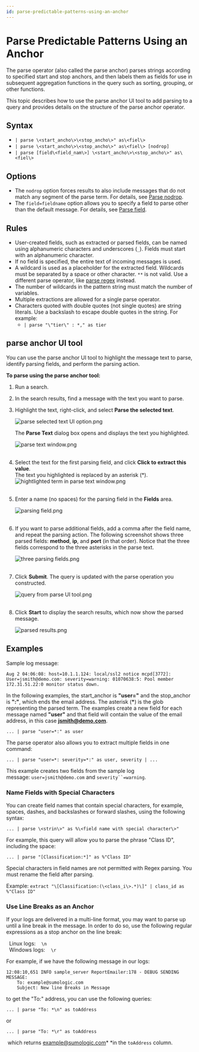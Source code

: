 ```yaml
---
id: parse-predictable-patterns-using-an-anchor
---
```


# Parse Predictable Patterns Using an Anchor

The parse operator (also called the parse anchor) parses strings according to specified start and stop anchors, and then labels them as fields for use in subsequent aggregation functions in the query such as sorting, grouping, or other functions.

This topic describes how to use the parse anchor UI tool to add parsing to a query and provides details on the structure of the parse anchor operator.

## Syntax

* `| parse \<start_ancho\>\<stop_ancho\>" as\<fiel\>`
* `| parse \<start_ancho\>\<stop_ancho\>" as\<fiel\> [nodrop]`
* `| parse [field\<field_nam\>] \<start_ancho\>\<stop_ancho\>" as\<fiel\>`

## Options

* The `nodrop` option forces results to also include messages that do not match any segment of the parse term. For details, see [Parse nodrop](parse-nodrop-option.md ). 
* The `field=fieldname` option allows you to specify a field to parse
    other than the default message. For details, see [Parse
    field](Parse-field-option.md "Parse field"). 

## Rules

* User-created fields, such as extracted or parsed fields, can be named using alphanumeric characters and underscores (`_`). Fields must start with an alphanumeric character. 
* If no field is specified, the entire text of incoming messages is used.
* A wildcard is used as a placeholder for the extracted field. Wildcards must be separated by a space or other character. `**` is not valid. Use a different parse operator, like [parse regex](02-Parse-Variable-Patterns-Using-Regex.md) instead.
* The number of wildcards in the pattern string must match the number
    of variables.
* Multiple extractions are allowed for a single parse operator.
* Characters quoted with double quotes (not single quotes) are string
    literals. Use a backslash to escape double quotes in the string. For
    example:
    * `| parse "\"tier\" : *," as tier`

## parse anchor UI tool

You can use the parse anchor UI tool to highlight the message text to
parse, identify parsing fields, and perform the parsing action.

**To parse using the parse anchor tool:**

1.  Run a search.
2.  In the search results, find a message with the text you want to parse.
3.  Highlight the text, right-click, and select **Parse the selected text**.  

    ![parse selected text UI option.png](/img/search/search-query-language/parse-operators/anchor/parse-selected-text-UI-option.png)  
      
    The **Parse Text** dialog box opens and displays the text you
    highlighted.  

    ![parse text window.png](/img/search/search-query-language/parse-operators/anchor/parse-text-window.png)  
     
4.  Select the text for the first parsing field, and click **Click to
    extract this value**.  
    The text you highlighted is replaced by an asterisk (\*).  
    ![hightlighted term in parse text
    window.png](/img/search/search-query-language/parse-operators/anchor/hightlighted-term-in-parse-text-window.png)  
     
5.  Enter a name (no spaces) for the parsing field in the **Fields** area.  

    ![parsing field.png](/img/search/search-query-language/parse-operators/anchor/parsing-field.png)  
     
6.  If you want to parse additional fields, add a comma after the field name, and repeat the parsing action. The following screenshot shows three parsed fields: **method**, **ip**, and **port** (in that order). Notice that the three fields correspond to the three asterisks in the parse text.  

    ![three parsing fields.png](/img/search/search-query-language/parse-operators/anchor/three-parsing-fields.png)  
     
7.  Click **Submit**. The query is updated with the parse operation you constructed.  

    ![query from parse UI tool.png](/img/search/search-query-language/parse-operators/anchor/query-from-parse-UI-tool.png)  
     
8.  Click **Start** to display the search results, which now show the parsed message.  

    ![parsed results.png](/img/search/search-query-language/parse-operators/anchor/parsed-results.png)

## Examples

Sample log message:

```
Aug 2 04:06:08: host=10.1.1.124: local/ssl2 notice mcpd[3772]: User=jsmith@demo.com: severity=warning: 01070638:5: Pool member 172.31.51.22:0 monitor status down.
```

In the following examples, the start_anchor is **"user="** and the stop_anchor is **":"**, which ends the email address. The asterisk (**\***) is the glob representing the parsed term. The examples create a new field for each message named **"user"** and that field will contain the value of the email address, in this case **jsmith@demo.com**.

`... | parse "user=*:" as user `

The parse operator also allows you to extract multiple fields in one command:

`... | parse "user=*: severity=*:" as user, severity | ... `

This example creates two fields from the sample log message: `user=jsmith@demo.com` and `severity``=warning`.

### Name Fields with Special Characters

You can create field names that contain special characters, for example, spaces, dashes, and backslashes or forward slashes, using the following syntax:

`... | parse \<strin\>" as %\<field name with special character\>"`

For example, this query will allow you to parse the phrase "Class ID", including the space:

`... | parse "[Classification:*]" as %"Class ID"`

Special characters in field names are not permitted with Regex parsing. You must rename the field after parsing.

Example: `extract "\[Classification:(\<class_i\>.*)\]" | class_id as %"Class ID"`

### Use Line Breaks as an Anchor

If your logs are delivered in a multi-line format, you may want to parse
up until a line break in the message. In order to do so, use the
following regular expressions as a stop anchor on the line break: 

  Linux logs:    `\n `  
  Windows logs:    `\r`

For example, if we have the following message in our logs:

```
12:08:10,651 INFO sample_server ReportEmailer:178 - DEBUG SENDING MESSAGE: 
    To: example@sumologic.com 
    Subject: New line Breaks in Message
```

to get the "To:" address, you can use the following queries:

`... | parse "To: *\n" as toAddress`

or

`... | parse "To: *\r" as toAddress`

 which returns example@sumologic.com* *in the `toAddress` column.
